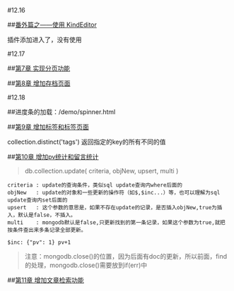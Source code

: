 #12.16

##[番外篇之——使用 KindEditor](https://github.com/nswbmw/N-blog/wiki/%E7%95%AA%E5%A4%96%E7%AF%87%E4%B9%8B%E2%80%94%E2%80%94%E4%BD%BF%E7%94%A8-KindEditor)

插件添加进入了，没有使用


#12.17

##[第7章 实现分页功能](https://github.com/nswbmw/N-blog/wiki/%E7%AC%AC7%E7%AB%A0--%E5%AE%9E%E7%8E%B0%E5%88%86%E9%A1%B5%E5%8A%9F%E8%83%BD)


##[第8章 增加存档页面](https://github.com/nswbmw/N-blog/wiki/%E7%AC%AC8%E7%AB%A0--%E5%A2%9E%E5%8A%A0%E5%AD%98%E6%A1%A3%E9%A1%B5%E9%9D%A2)


#12.18

##进度条的加载：/demo/spinner.html

##[第9章 增加标签和标签页面](https://github.com/nswbmw/N-blog/wiki/%E7%AC%AC9%E7%AB%A0--%E5%A2%9E%E5%8A%A0%E6%A0%87%E7%AD%BE%E5%92%8C%E6%A0%87%E7%AD%BE%E9%A1%B5%E9%9D%A2)

collection.distinct('tags') 返回指定的key的所有不同的值


##[第10章 增加pv统计和留言统计](https://github.com/nswbmw/N-blog/wiki/%E7%AC%AC10%E7%AB%A0--%E5%A2%9E%E5%8A%A0pv%E7%BB%9F%E8%AE%A1%E5%92%8C%E7%95%99%E8%A8%80%E7%BB%9F%E8%AE%A1)

>db.collection.update( criteria, objNew, upsert, multi )

	criteria : update的查询条件，类似sql update查询内where后面的
	objNew   : update的对象和一些更新的操作符（如$,$inc...）等，也可以理解为sql update查询内set后面的
	upsert   : 这个参数的意思是，如果不存在update的记录，是否插入objNew,true为插入，默认是false，不插入。
	multi    : mongodb默认是false,只更新找到的第一条记录，如果这个参数为true,就把按条件查出来多条记录全部更新。

	$inc: {"pv": 1} pv+1

>注意：mongodb.close()的位置，因为后面有doc的更新，所以前面，find的处理，mongodb.close()需要放到if(err)中


##[第11章 增加文章检索功能](https://github.com/nswbmw/N-blog/wiki/%E7%AC%AC11%E7%AB%A0--%E5%A2%9E%E5%8A%A0%E6%96%87%E7%AB%A0%E6%A3%80%E7%B4%A2%E5%8A%9F%E8%83%BD)

